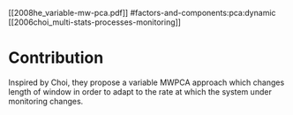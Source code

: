 [[2008he_variable-mw-pca.pdf]]
#factors-and-components:pca:dynamic 
[[2006choi_multi-stats-processes-monitoring]]

# Contribution 

   Inspired by Choi, they propose a variable MWPCA approach which changes length of window in order to adapt to the rate at which the system under monitoring changes. 
